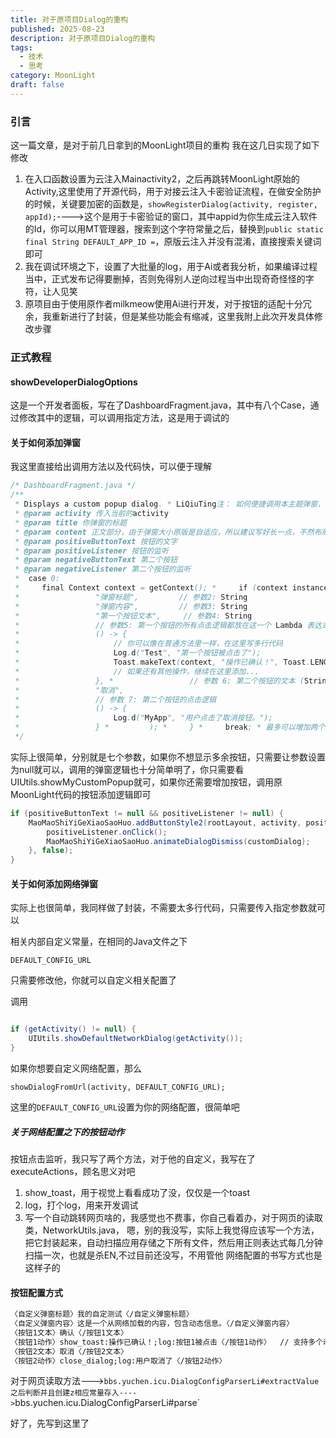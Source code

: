 ```yaml
---
title: 对于原项目Dialog的重构
published: 2025-08-23
description: 对于原项目Dialog的重构
tags:
  - 技术
  - 思考
category: MoonLight
draft: false
---
```

### 引言
这一篇文章，是对于前几日拿到的MoonLight项目的重构
我在这几日实现了如下修改
1. 在入口函数设置为云注入Mainactivity2，之后再跳转MoonLight原始的Activity,这里使用了开源代码，用于对接云注入卡密验证流程，在做安全防护的时候，关键要加密的函数是，`showRegisterDialog(activity, register, appId);`---->这个是用于卡密验证的窗口，其中appid为你生成云注入软件的Id，你可以用MT管理器，搜索到这个字符常量之后，替换到`public static final String DEFAULT_APP_ID =`，原版云注入并没有混淆，直接搜索关键词即可
2. 我在调试环境之下，设置了大批量的log，用于Ai或者我分析，如果编译过程当中，正式发布记得要删掉，否则免得别人逆向过程当中出现奇奇怪怪的字符，让人见笑
3. 原项目由于使用原作者milkmeow使用Ai进行开发，对于按钮的适配十分冗余，我重新进行了封装，但是某些功能会有缩减，这里我附上此次开发具体修改步骤
### 正式教程
#### showDeveloperDialogOptions
这是一个开发者面板，写在了DashboardFragment.java，其中有八个Case，通过修改其中的逻辑，可以调用指定方法，这是用于调试的
#### 关于如何添加弹窗
我这里直接给出调用方法以及代码快，可以便于理解
```Java
/* DashboardFragment.java */
/**  
 * Displays a custom popup dialog. * LiQiuTing注： 如何便捷调用本主题弹窗，请参考bbs.yuchen.icu.ui.dashboard.DashboardFragment.showDeveloperDialogOptions  
 * @param activity 传入当前的activity  
 * @param title 你弹窗的标题  
 * @param content 正文部分，由于弹窗大小原版是自适应，所以建议写好长一点，不然布局会混乱  
 * @param positiveButtonText 按钮的文字  
 * @param positiveListener 按钮的监听  
 * @param negativeButtonText 第二个按钮  
 * @param negativeListener 第二个按钮的监听  
 *  case 0:  
 *     final Context context = getContext(); *     if (context instanceof Activity) { *         UIUtils.showMyCustomPopup( *                 (Activity) context, // 参数1: Activity  
 *                 "弹窗标题",         // 参数2: String  
 *                 "弹窗内容",         // 参数3: String  
 *                 "第一个按钮文本",     // 参数4: String  
 *                 // 参数5: 第一个按钮的所有点击逻辑都放在这一个 Lambda 表达式里  
 *                 () -> {  
 *                     // 你可以像在普通方法里一样，在这里写多行代码  
 *                     Log.d("Test", "第一个按钮被点击了");  
 *                     Toast.makeText(context, "操作已确认！", Toast.LENGTH_SHORT).show();  
 *                     // 如果还有其他操作，继续在这里添加...  
 *                 }, *                 // 参数 6: 第二个按钮的文本 (String)  
 *                 "取消",  
 *                 // 参数 7: 第二个按钮的点击逻辑  
 *                 () -> {  
 *                     Log.d("MyApp", "用户点击了取消按钮。");  
 *                 } *         ); *     } *     break; * 最多可以增加两个，后面的没写，若不想要第二个按钮，只需要把参数设置为null，  
 */
```
实际上很简单，分别就是七个参数，如果你不想显示多余按钮，只需要让参数设置为null就可以，调用的弹窗逻辑也十分简单明了，你只需要看UIUtils.showMyCustomPopup就可，如果你还需要增加按钮，调用原MoonLight代码的按钮添加逻辑即可

```Java
if (positiveButtonText != null && positiveListener != null) {  
    MaoMaoShiYiGeXiaoSaoHuo.addButtonStyle2(rootLayout, activity, positiveButtonText, v -> {  
        positiveListener.onClick();  
        MaoMaoShiYiGeXiaoSaoHuo.animateDialogDismiss(customDialog);  
    }, false);  
}
```
#### 关于如何添加网络弹窗
实际上也很简单，我同样做了封装，不需要太多行代码，只需要传入指定参数就可以

相关内部自定义常量，在相同的Java文件之下
```
DEFAULT_CONFIG_URL
```
只需要修改他，你就可以自定义相关配置了

调用
```Java

if (getActivity() != null) {  
    UIUtils.showDefaultNetworkDialog(getActivity());  
}
```
如果你想要自定义网络配置，那么

```
showDialogFromUrl(activity, DEFAULT_CONFIG_URL);
```
这里的`DEFAULT_CONFIG_URL`设置为你的网络配置，很简单吧

##### 关于网络配置之下的按钮动作
按钮点击监听，我只写了两个方法，对于他的自定义，我写在了executeActions，顾名思义对吧
1. show_toast，用于视觉上看看成功了没，仅仅是一个toast
2. log，打个log，用来开发调试
3. 写一个自动跳转网页啥的，我感觉也不费事，你自己看着办，对于网页的读取类，NetworkUtils.java，
嗯，别的我没写，实际上我觉得应该写一个方法，把它封装起来，自动扫描应用存储之下所有文件，然后用正则表达式每几分钟扫描一次，也就是杀EN,不过目前还没写，不用管他
 网络配置的书写方式也是这样子的


#### 按钮配置方式

```HTML
〈自定义弹窗标题〉我的自定测试〈/自定义弹窗标题〉
〈自定义弹窗内容〉这是一个从网络加载的内容，包含动态信息。〈/自定义弹窗内容〉
〈按钮1文本〉确认〈/按钮1文本〉
〈按钮1动作〉show_toast:操作已确认！;log:按钮1被点击〈/按钮1动作〉  // 支持多个动作，用;分隔
〈按钮2文本〉取消〈/按钮2文本〉
〈按钮2动作〉close_dialog;log:用户取消了〈/按钮2动作〉
```

对于网页读取方法--->`bbs.yuchen.icu.DialogConfigParserLi#extractValue
之后判断并且创建z相应常量存入---->`bbs.yuchen.icu.DialogConfigParserLi#parse`


好了，先写到这里了